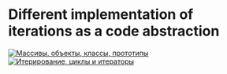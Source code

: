 # Different implementation of iterations as a code abstraction

[![Массивы, объекты, классы, прототипы](https://img.youtube.com/vi/VBMGnAPfmsY/0.jpg)](https://www.youtube.com/watch?v=/VBMGnAPfmsY)
[![Итерирование, циклы и итераторы](https://img.youtube.com/vi/lq3b5_UGJas/0.jpg)](https://www.youtube.com/watch?v=lq3b5_UGJas)
